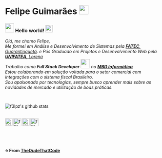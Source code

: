 # Felipe Guimarães&nbsp;<img src="https://github.com/TheDudeThatCode/TheDudeThatCode/blob/master/Assets/Mario_Hello_Big.gif" width="30px">

### <img src="https://github.com/TheDudeThatCode/TheDudeThatCode/blob/master/Assets/Hi.gif" width="29px"> Hello world!&nbsp;<img src="https://github.com/TheDudeThatCode/TheDudeThatCode/blob/master/Assets/Earth.gif" width="24px">

<p>
  <em>
    Olá, me chamo Felipe,<br>
    Me formei em Análise e Desenvolvimento de Sistemas pela <a href="http://www.fatecguaratingueta.edu.br/"> <b>FATEC</b>, Guarantinguetá</a>.  e Pós Graduado em
    Projetos e Desenvolvimento Web pela <a href="https://unifatea.edu.br/"> <b>UNIFATEA</b>, Lorena</a><br>
    Trabalho como <b>Full Stack Developer</b> <img src="https://github.com/TheDudeThatCode/TheDudeThatCode/blob/master/Assets/Developer.gif" width="30px"></b> na <a href="https://mbd.com.br"><b>MBD Informática</b></a><br>Estou colaborando em solução voltada para o setor comercial com integrações com o sistema fiscal Brasileiro.<br>
    Sou apaixonado por tecnologias, sempre busco aprender mais sobre as novidades de mercado e utilização de boas práticas.
  </em>  
</p>
<br>

![f3lpz's github stats](https://github-readme-stats.vercel.app/api?username=f3lpz&show_icons=true&hide_border=true)

<br>

  <a href="https://in.linkedin.com/in/felipe-guimaraes92/">
    <img align="left" alt="f3lpz | Linkedin" width="24px" src="https://github.com/TheDudeThatCode/TheDudeThatCode/blob/master/Assets/Linkedin.svg" />
  </a>
  <a href="https://twitter.com/Fellpz">
    <img align="left" alt="f3lpz | Twitter" width="26px" src="https://github.com/TheDudeThatCode/TheDudeThatCode/blob/master/Assets/Twitter.svg" />
  </a>
  <a href="https://www.instagram.com/f3lpz/">
    <img align="left" alt="f3lpz | Instagram" width="24px" src="https://github.com/TheDudeThatCode/TheDudeThatCode/blob/master/Assets/Instagram.svg" />
  </a>
  <a href="mailto:felipe.wow@gmail.com">
    <img align="left" alt="f3lpz | Gmail" width="26px" src="https://github.com/TheDudeThatCode/TheDudeThatCode/blob/master/Assets/Gmail.svg" />
  </a>

<br><br><br><br>

**⭐️ From [TheDudeThatCode](https://github.com/TheDudeThatCode)**
